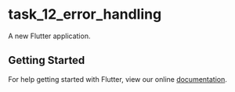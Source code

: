 # task_12_error_handling

A new Flutter application.

## Getting Started

For help getting started with Flutter, view our online
[documentation](https://flutter.io/).
